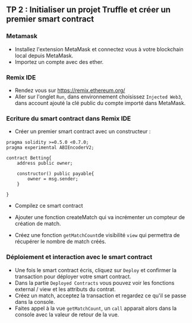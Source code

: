 ## TP 2 : Initialiser un projet Truffle et créer un premier smart contract

### Metamask
- Installez l'extension MetaMask et connectez vous à votre blockchain local depuis MetaMask.
- Importez un compte avec des ether.

### Remix IDE
- Rendez vous sur https://remix.ethereum.org/
- Aller sur l'onglet `Run`, dans environnement choisissez `Injected Web3`, dans account ajouté la clé public du compte importé dans MetaMask.


### Ecriture du smart contract dans Remix IDE

- Créer un premier smart contract avec un constructeur :

```
pragma solidity >=0.5.0 <0.7.0;
pragma experimental ABIEncoderV2;

contract Betting{
    address public owner;

    constructor() public payable{
        owner = msg.sender;
    }
  
}
```
- Compilez ce smart contract

- Ajouter une fonction createMatch qui va incrémenter un compteur de création de match.
- Créez une fonction `getMatchCount`de visibilité `view` qui permettra de récupérer le nombre de match créés.

### Déploiement et interaction avec le smart contract
- Une fois le smart contract écris, cliquez sur `Deploy` et confirmer la transaction pour déployer votre smart contract.
- Dans la partie `Deployed Contracts` vous pouvez voir les fonctions external / view et les attributs du contrat.
- Créez un match, acceptez la transaction et regardez ce qu'il se passe dans la console.
- Faites appel à la vue `getMatchCount`, un `call` apparait alors dans la console avec la valeur de retour de la vue.
